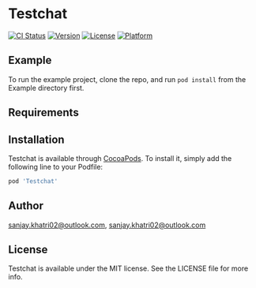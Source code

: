 # Testchat

[![CI Status](https://img.shields.io/travis/sanjay.khatri02@outlook.com/Testchat.svg?style=flat)](https://travis-ci.org/sanjay.khatri02@outlook.com/Testchat)
[![Version](https://img.shields.io/cocoapods/v/Testchat.svg?style=flat)](https://cocoapods.org/pods/Testchat)
[![License](https://img.shields.io/cocoapods/l/Testchat.svg?style=flat)](https://cocoapods.org/pods/Testchat)
[![Platform](https://img.shields.io/cocoapods/p/Testchat.svg?style=flat)](https://cocoapods.org/pods/Testchat)

## Example

To run the example project, clone the repo, and run `pod install` from the Example directory first.

## Requirements

## Installation

Testchat is available through [CocoaPods](https://cocoapods.org). To install
it, simply add the following line to your Podfile:

```ruby
pod 'Testchat'
```

## Author

sanjay.khatri02@outlook.com, sanjay.khatri02@outlook.com

## License

Testchat is available under the MIT license. See the LICENSE file for more info.
